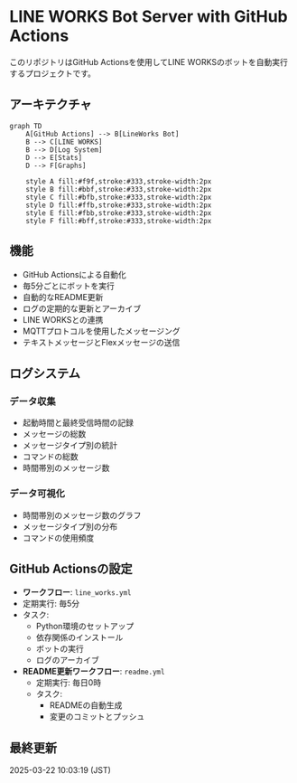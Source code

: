 
# LINE WORKS Bot Server with GitHub Actions

このリポジトリはGitHub Actionsを使用してLINE WORKSのボットを自動実行するプロジェクトです。

## アーキテクチャ

```mermaid
graph TD
    A[GitHub Actions] --> B[LineWorks Bot]
    B --> C[LINE WORKS]
    B --> D[Log System]
    D --> E[Stats]
    D --> F[Graphs]

    style A fill:#f9f,stroke:#333,stroke-width:2px
    style B fill:#bbf,stroke:#333,stroke-width:2px
    style C fill:#bfb,stroke:#333,stroke-width:2px
    style D fill:#ffb,stroke:#333,stroke-width:2px
    style E fill:#fbb,stroke:#333,stroke-width:2px
    style F fill:#bff,stroke:#333,stroke-width:2px
```

## 機能

- GitHub Actionsによる自動化
- 毎5分ごとにボットを実行
- 自動的なREADME更新
- ログの定期的な更新とアーカイブ
- LINE WORKSとの連携
- MQTTプロトコルを使用したメッセージング
- テキストメッセージとFlexメッセージの送信

## ログシステム

### データ収集
- 起動時間と最終受信時間の記録
- メッセージの総数
- メッセージタイプ別の統計
- コマンドの総数
- 時間帯別のメッセージ数

### データ可視化
- 時間帯別のメッセージ数のグラフ
- メッセージタイプ別の分布
- コマンドの使用頻度

## GitHub Actionsの設定

- **ワークフロー**: `line_works.yml`
- 定期実行: 毎5分
- タスク:
  - Python環境のセットアップ
  - 依存関係のインストール
  - ボットの実行
  - ログのアーカイブ
- **README更新ワークフロー**: `readme.yml`
  - 定期実行: 毎日0時
  - タスク:
    - READMEの自動生成
    - 変更のコミットとプッシュ

## 最終更新
2025-03-22 10:03:19 (JST)